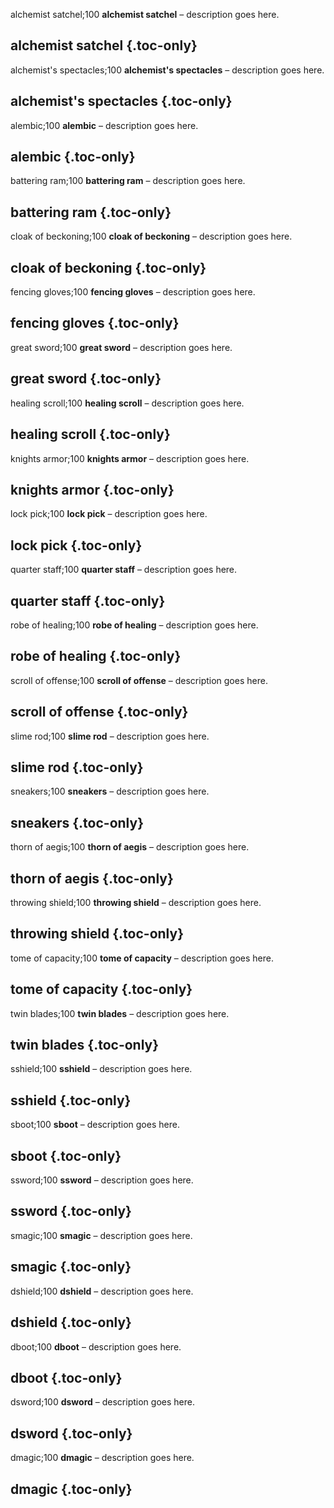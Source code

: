 <a id="alchemist-satchel"></a>
alchemist satchel;100 **alchemist satchel** – description goes here.
## alchemist satchel {.toc-only}

<a id="alchemist's spectacles"></a>
alchemist's spectacles;100 **alchemist's spectacles** – description goes here.
## alchemist's spectacles {.toc-only}

<a id="alembic"></a>
alembic;100 **alembic** – description goes here.
## alembic {.toc-only}

<a id="battering-ram"></a>
battering ram;100 **battering ram** – description goes here.
## battering ram {.toc-only}

<a id="cloak-of-beckoning"></a>
cloak of beckoning;100 **cloak of beckoning** – description goes here.
## cloak of beckoning {.toc-only}

<a id="fencing-gloves"></a>
fencing gloves;100 **fencing gloves** – description goes here.
## fencing gloves {.toc-only}

<a id="great-sword"></a>
great sword;100 **great sword** – description goes here.
## great sword {.toc-only}

<a id="healing-scroll"></a>
healing scroll;100 **healing scroll** – description goes here.
## healing scroll {.toc-only}

<a id="knights-armor"></a>
knights armor;100 **knights armor** – description goes here.
## knights armor {.toc-only}

<a id="lock-pick"></a>
lock pick;100 **lock pick** – description goes here.
## lock pick {.toc-only}

<a id="quarter-staff"></a>
quarter staff;100 **quarter staff** – description goes here.
## quarter staff {.toc-only}

<a id="robe-of-healing"></a>
robe of healing;100 **robe of healing** – description goes here.
## robe of healing {.toc-only}

<a id="scroll-of-offense"></a>
scroll of offense;100 **scroll of offense** – description goes here.
## scroll of offense {.toc-only}

<a id="slime-rod"></a>
slime rod;100 **slime rod** – description goes here.
## slime rod {.toc-only}

<a id="sneakers"></a>
sneakers;100 **sneakers** – description goes here.
## sneakers {.toc-only}

<a id="thorn-of-aegis"></a>
thorn of aegis;100 **thorn of aegis** – description goes here.
## thorn of aegis {.toc-only}

<a id="throwing-shield"></a>
throwing shield;100 **throwing shield** – description goes here.
## throwing shield {.toc-only}

<a id="tome-of-capacity"></a>
tome of capacity;100 **tome of capacity** – description goes here.
## tome of capacity {.toc-only}

<a id="twin-blades"></a>
twin blades;100 **twin blades** – description goes here.
## twin blades {.toc-only}

<a id="sshield"></a>
sshield;100 **sshield** – description goes here.
## sshield {.toc-only}

<a id="sboot"></a>
sboot;100 **sboot** – description goes here.
## sboot {.toc-only}

<a id="ssword"></a>
ssword;100 **ssword** – description goes here.
## ssword {.toc-only}

<a id="smagic"></a>
smagic;100 **smagic** – description goes here.
## smagic {.toc-only}

<a id="dshield"></a>
dshield;100 **dshield** – description goes here.
## dshield {.toc-only}

<a id="dboot"></a>
dboot;100 **dboot** – description goes here.
## dboot {.toc-only}

<a id="dsword"></a>
dsword;100 **dsword** – description goes here.
## dsword {.toc-only}

<a id="dmagic"></a>
dmagic;100 **dmagic** – description goes here.
## dmagic {.toc-only}
